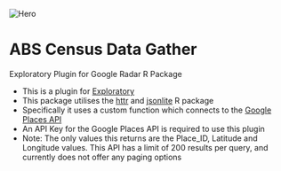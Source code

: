 ![Hero](https://www.censusdata.abs.gov.au/webapi/images/sw2_logo.png)

# ABS Census Data Gather
Exploratory Plugin for Google Radar R Package
- This is a plugin for [Exploratory](https://exploratory.io/)
- This package utilises the [httr](https://github.com/hadley/httr) and [jsonlite](https://github.com/jeroenooms/jsonlite) R package
- Specifically it uses a custom function which connects to the [Google Places API](https://developers.google.com/places/web-service/intro)
- An API Key for the Google Places API is required to use this plugin
- Note: The only values this returns are the Place_ID, Latitude and Longitude values. This API has a limit of 200 results per query, and currently does not offer any paging options
